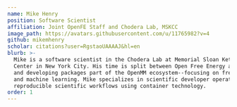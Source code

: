 ```yaml
---
name: Mike Henry
position: Software Scientist
affiliation: Joint OpenFE Staff and Chodera Lab, MSKCC
image_path: https://avatars.githubusercontent.com/u/11765982?v=4
github: mikemhenry
scholar: citations?user=RgstaoUAAAAJ&hl=en
blurb: >-
  Mike is a software scientist in the Chodera Lab at Memorial Sloan Kettering Cancer 
  Center in New York City. His time is split between Open Free Energy and maintaining 
  and developing packages part of the OpenMM ecosystem--focusing on free energy methods
  and machine learning. Mike specializes in scientific developer operations and 
  reproducible scientific workflows using container technology.
order: 1
---
```

